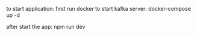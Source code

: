 to start application:
first run docker to start kafka server: docker-compose up -d 

after start the app:
npm run dev